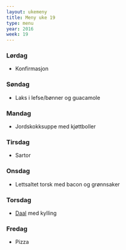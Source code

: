 ```yaml
---
layout: ukemeny
title: Meny uke 19
type: menu
year: 2016
week: 19
---
```


### Lørdag

- Konfirmasjon

### Søndag

- Laks i lefse/bønner og guacamole

### Mandag

- Jordskokksuppe med kjøttboller

### Tirsdag

- Sartor

### Onsdag

- Lettsaltet torsk med bacon og grønnsaker

### Torsdag

- [Daal](http://www.godt.no/#!/oppskrift/7475/top-chef-vinnerens-favoritt-indisk-daal) med kylling

### Fredag

- Pizza

